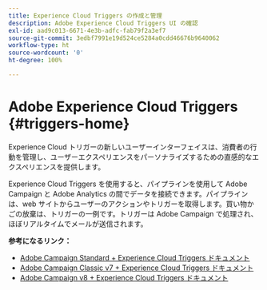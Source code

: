 ```yaml
---
title: Experience Cloud Triggers の作成と管理
description: Adobe Experience Cloud Triggers UI の確認
exl-id: aad9c013-6671-4e3b-adfc-fab79f2a3ef7
source-git-commit: 3edbf7991e19d524ce5284a0cdd46676b9640062
workflow-type: ht
source-wordcount: '0'
ht-degree: 100%

---
```


# Adobe Experience Cloud Triggers {#triggers-home}

Experience Cloud トリガーの新しいユーザーインターフェイスは、消費者の行動を管理し、ユーザーエクスペリエンスをパーソナライズするための直感的なエクスペリエンスを提供します。

Experience Cloud Triggers を使用すると、パイプラインを使用して Adobe Campaign と Adobe Analytics の間でデータを接続できます。パイプラインは、web サイトからユーザーのアクションやトリガーを取得します。買い物かごの放棄は、トリガーの一例です。トリガーは Adobe Campaign で処理され、ほぼリアルタイムでメールが送信されます。

**参考になるリンク：**

* [Adobe Campaign Standard + Experience Cloud Triggers ドキュメント](https://experienceleague.adobe.com/docs/campaign-standard/using/integrating-with-adobe-cloud/working-with-campaign-and-triggers/about-adobe-experience-cloud-triggers.html?lang=ja)
* [Adobe Campaign Classic v7 + Experience Cloud Triggers ドキュメント](https://experienceleague.adobe.com/docs/campaign-classic/using/integrating-with-adobe-experience-cloud/experience-triggers/about-triggers.html?lang=ja)
* [Adobe Campaign v8 + Experience Cloud Triggers ドキュメント](https://experienceleague.adobe.com/docs/campaign/campaign-v8/connect/ac-triggers.html?lang=ja)
